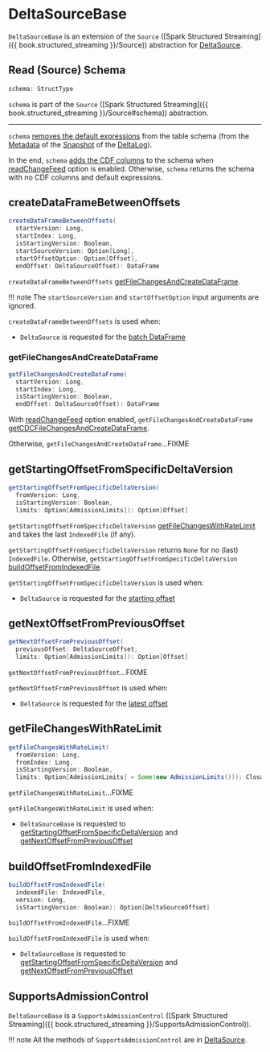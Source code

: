 # DeltaSourceBase

`DeltaSourceBase` is an extension of the `Source` ([Spark Structured Streaming]({{ book.structured_streaming }}/Source)) abstraction for [DeltaSource](DeltaSource.md).

## <span id="schema"> Read (Source) Schema

```scala
schema: StructType
```

`schema` is part of the `Source` ([Spark Structured Streaming]({{ book.structured_streaming }}/Source#schema)) abstraction.

---

`schema` [removes the default expressions](ColumnWithDefaultExprUtils.md#removeDefaultExpressions) from the table schema (from the [Metadata](Snapshot.md#metadata) of the [Snapshot](SnapshotManagement.md#snapshot) of the [DeltaLog](DeltaSource.md#deltaLog)).

In the end, `schema` [adds the CDF columns](change-data-feed/CDCReader.md#cdcReadSchema) to the schema when [readChangeFeed](DeltaReadOptions.md#readChangeFeed) option is enabled. Otherwise, `schema` returns the schema with no CDF columns and default expressions.

## <span id="createDataFrameBetweenOffsets"> createDataFrameBetweenOffsets

```scala
createDataFrameBetweenOffsets(
  startVersion: Long,
  startIndex: Long,
  isStartingVersion: Boolean,
  startSourceVersion: Option[Long],
  startOffsetOption: Option[Offset],
  endOffset: DeltaSourceOffset): DataFrame
```

`createDataFrameBetweenOffsets` [getFileChangesAndCreateDataFrame](#getFileChangesAndCreateDataFrame).

!!! note
    The `startSourceVersion` and `startOffsetOption` input arguments are ignored.

`createDataFrameBetweenOffsets` is used when:

* `DeltaSource` is requested for the [batch DataFrame](DeltaSource.md#getBatch)

### <span id="getFileChangesAndCreateDataFrame"> getFileChangesAndCreateDataFrame

```scala
getFileChangesAndCreateDataFrame(
  startVersion: Long,
  startIndex: Long,
  isStartingVersion: Boolean,
  endOffset: DeltaSourceOffset): DataFrame
```

With [readChangeFeed](DeltaReadOptions.md#readChangeFeed) option enabled, `getFileChangesAndCreateDataFrame` [getCDCFileChangesAndCreateDataFrame](change-data-feed/DeltaSourceCDCSupport.md#getCDCFileChangesAndCreateDataFrame).

Otherwise, `getFileChangesAndCreateDataFrame`...FIXME

## <span id="getStartingOffsetFromSpecificDeltaVersion"> getStartingOffsetFromSpecificDeltaVersion

```scala
getStartingOffsetFromSpecificDeltaVersion(
  fromVersion: Long,
  isStartingVersion: Boolean,
  limits: Option[AdmissionLimits]): Option[Offset]
```

`getStartingOffsetFromSpecificDeltaVersion` [getFileChangesWithRateLimit](#getFileChangesWithRateLimit) and takes the last `IndexedFile` (if any).

`getStartingOffsetFromSpecificDeltaVersion` returns `None` for no (last) `IndexedFile`. Otherwise, `getStartingOffsetFromSpecificDeltaVersion` [buildOffsetFromIndexedFile](#buildOffsetFromIndexedFile).

`getStartingOffsetFromSpecificDeltaVersion` is used when:

* `DeltaSource` is requested for the [starting offset](DeltaSource.md#getStartingOffset)

## <span id="getNextOffsetFromPreviousOffset"> getNextOffsetFromPreviousOffset

```scala
getNextOffsetFromPreviousOffset(
  previousOffset: DeltaSourceOffset,
  limits: Option[AdmissionLimits]): Option[Offset]
```

`getNextOffsetFromPreviousOffset`...FIXME

`getNextOffsetFromPreviousOffset` is used when:

* `DeltaSource` is requested for the [latest offset](DeltaSource.md#latestOffset)

## <span id="getFileChangesWithRateLimit"> getFileChangesWithRateLimit

```scala
getFileChangesWithRateLimit(
  fromVersion: Long,
  fromIndex: Long,
  isStartingVersion: Boolean,
  limits: Option[AdmissionLimits] = Some(new AdmissionLimits())): ClosableIterator[IndexedFile]
```

`getFileChangesWithRateLimit`...FIXME

`getFileChangesWithRateLimit` is used when:

* `DeltaSourceBase` is requested to [getStartingOffsetFromSpecificDeltaVersion](#getStartingOffsetFromSpecificDeltaVersion) and [getNextOffsetFromPreviousOffset](#getNextOffsetFromPreviousOffset)

## <span id="buildOffsetFromIndexedFile"> buildOffsetFromIndexedFile

```scala
buildOffsetFromIndexedFile(
  indexedFile: IndexedFile,
  version: Long,
  isStartingVersion: Boolean): Option[DeltaSourceOffset]
```

`buildOffsetFromIndexedFile`...FIXME

`buildOffsetFromIndexedFile` is used when:

* `DeltaSourceBase` is requested to [getStartingOffsetFromSpecificDeltaVersion](#getStartingOffsetFromSpecificDeltaVersion) and [getNextOffsetFromPreviousOffset](#getNextOffsetFromPreviousOffset)

## <span id="SupportsAdmissionControl"> SupportsAdmissionControl

`DeltaSourceBase` is a `SupportsAdmissionControl` ([Spark Structured Streaming]({{ book.structured_streaming }}/SupportsAdmissionControl)).

!!! note
    All the methods of `SupportsAdmissionControl` are in [DeltaSource](DeltaSource.md).
